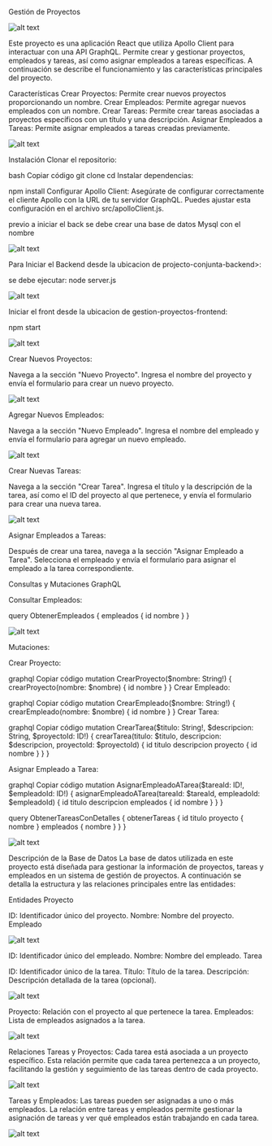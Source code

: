 Gestión de Proyectos 

![alt text](/img_readme/image.png)




Este proyecto es una aplicación React que utiliza Apollo Client para interactuar con una API GraphQL. Permite crear y gestionar proyectos, empleados y tareas, así como asignar empleados a tareas específicas. A continuación se describe el funcionamiento y las características principales del proyecto.

Características
Crear Proyectos: Permite crear nuevos proyectos proporcionando un nombre.
Crear Empleados: Permite agregar nuevos empleados con un nombre.
Crear Tareas: Permite crear tareas asociadas a proyectos específicos con un título y una descripción.
Asignar Empleados a Tareas: Permite asignar empleados a tareas creadas previamente.

![alt text](/img_readme/image-1.png)

Instalación
Clonar el repositorio:

bash
Copiar código
git clone <URL del repositorio>
cd <nombre del repositorio>
Instalar dependencias:

npm install
Configurar Apollo Client: Asegúrate de configurar correctamente el cliente Apollo con la URL de tu servidor GraphQL.
Puedes ajustar esta configuración en el archivo src/apolloClient.js.

previo a iniciar el back se debe crear una base de datos Mysql con el nombre 

![alt text](/img_readme/image-12.png)

Para Iniciar el Backend desde la ubicacion de projecto-conjunta-backend>:

se debe ejecutar: node server.js

![alt text](/img_readme/image-13.png)

Iniciar el front desde la ubicacion de gestion-proyectos-frontend:

npm start

![alt text](/img_readme/image-14.png)

Crear Nuevos Proyectos:

Navega a la sección "Nuevo Proyecto".
Ingresa el nombre del proyecto y envía el formulario para crear un nuevo proyecto.

![alt text](/img_readme/image-2.png)

Agregar Nuevos Empleados:

Navega a la sección "Nuevo Empleado".
Ingresa el nombre del empleado y envía el formulario para agregar un nuevo empleado.

![alt text](/img_readme/image-3.png)

Crear Nuevas Tareas:

Navega a la sección "Crear Tarea".
Ingresa el título y la descripción de la tarea, así como el ID del proyecto al que pertenece, y envía el formulario para crear una nueva tarea.

![alt text](/img_readme/image-4.png)

Asignar Empleados a Tareas:

Después de crear una tarea, navega a la sección "Asignar Empleado a Tarea".
Selecciona el empleado y envía el formulario para asignar el empleado a la tarea correspondiente.

Consultas y Mutaciones GraphQL


Consultar Empleados:


query ObtenerEmpleados {
  empleados {
    id
    nombre
  }
}

![alt text](/img_readme/image-6.png)

Mutaciones:

Crear Proyecto:

graphql
Copiar código
mutation CrearProyecto($nombre: String!) {
  crearProyecto(nombre: $nombre) {
    id
    nombre
  }
}
Crear Empleado:

graphql
Copiar código
mutation CrearEmpleado($nombre: String!) {
  crearEmpleado(nombre: $nombre) {
    id
    nombre
  }
}
Crear Tarea:

graphql
Copiar código
mutation CrearTarea($titulo: String!, $descripcion: String, $proyectoId: ID!) {
  crearTarea(titulo: $titulo, descripcion: $descripcion, proyectoId: $proyectoId) {
    id
    titulo
    descripcion
    proyecto {
      id
      nombre
    }
  }
}

Asignar Empleado a Tarea:

graphql
Copiar código
mutation AsignarEmpleadoATarea($tareaId: ID!, $empleadoId: ID!) {
  asignarEmpleadoATarea(tareaId: $tareaId, empleadoId: $empleadoId) {
    id
    titulo
    descripcion
    empleados {
      id
      nombre
    }
  }
}


query ObtenerTareasConDetalles {
  obtenerTareas {
    id
    titulo
    proyecto {
      nombre
    }
    empleados {
      nombre
    }
  }
}

![alt text](/img_readme/image-5.png)

Descripción de la Base de Datos
La base de datos utilizada en este proyecto está diseñada para gestionar la información de proyectos, tareas y empleados en un sistema de gestión de proyectos. A continuación se detalla la estructura y las relaciones principales entre las entidades:

Entidades
Proyecto

ID: Identificador único del proyecto.
Nombre: Nombre del proyecto.
Empleado

![alt text](/img_readme/image-7.png)

ID: Identificador único del empleado.
Nombre: Nombre del empleado.
Tarea

ID: Identificador único de la tarea.
Título: Título de la tarea.
Descripción: Descripción detallada de la tarea (opcional).

![alt text](/img_readme/image-8.png)

Proyecto: Relación con el proyecto al que pertenece la tarea.
Empleados: Lista de empleados asignados a la tarea.

![alt text](/img_readme/image-9.png)


Relaciones
Tareas y Proyectos: Cada tarea está asociada a un proyecto específico. Esta relación permite que cada tarea pertenezca a un proyecto, facilitando la gestión y seguimiento de las tareas dentro de cada proyecto.

![alt text](/img_readme/image-10.png)

Tareas y Empleados: Las tareas pueden ser asignadas a uno o más empleados. La relación entre tareas y empleados permite gestionar la asignación de tareas y ver qué empleados están trabajando en cada tarea.

![alt text](/img_readme/image-11.png)